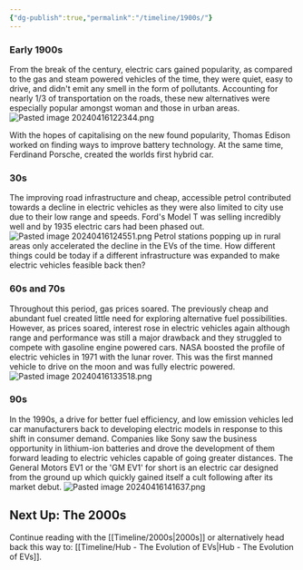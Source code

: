 ```yaml
---
{"dg-publish":true,"permalink":"/timeline/1900s/"}
---
```


### Early 1900s
From the break of the century, electric cars gained popularity, as compared to the gas and steam powered vehicles of the time, they were quiet, easy to drive, and didn't emit any smell in the form of pollutants. 
Accounting for nearly 1/3 of transportation on the roads, these new alternatives were especially popular amongst woman and those in urban areas. 
![Pasted image 20240416122344.png](/img/user/Pasted%20image%2020240416122344.png)

With the hopes of capitalising on the new found popularity, Thomas Edison worked on finding ways to improve battery technology. At the same time, Ferdinand Porsche, created the worlds first hybrid car. 

### 30s
The improving road infrastructure and cheap, accessible petrol contributed towards a decline in electric vehicles as they were also limited to city use due to their low range and speeds. Ford's Model T was selling incredibly well and by 1935 electric cars had been phased out. 
![Pasted image 20240416124551.png](/img/user/Pasted%20image%2020240416124551.png)
Petrol stations popping up in rural areas only accelerated the decline in the EVs of the time. How different things could be today if a different infrastructure was expanded to make electric vehicles feasible back then? 

### 60s and 70s 
Throughout this period, gas prices soared. The previously cheap and abundant fuel created little need for exploring alternative fuel possibilities. However, as prices soared, interest rose in electric vehicles again although range and performance was still a major drawback and they struggled to compete with gasoline engine powered cars. 
NASA boosted the profile of electric vehicles in 1971 with the lunar rover. This was the first manned vehicle to drive on the moon and was fully electric powered. 
![Pasted image 20240416133518.png](/img/user/Pasted%20image%2020240416133518.png)

### 90s 
In the 1990s, a drive for better fuel efficiency, and low emission vehicles led car manufacturers back to developing electric models in response to this shift in consumer demand. 
Companies like Sony saw the business opportunity in lithium-ion batteries and drove the development of them forward leading to electric vehicles capable of going greater distances. 
The General Motors EV1 or the 'GM EV1' for short is an electric car designed from the ground up which quickly gained itself a cult following after its market debut. 
![Pasted image 20240416141637.png](/img/user/Pasted%20image%2020240416141637.png)
## Next Up: The 2000s
Continue reading with the [[Timeline/2000s\|2000s]] or alternatively head back this way to: [[Timeline/Hub - The Evolution of EVs\|Hub - The Evolution of EVs]]. 